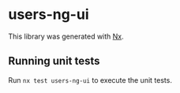 # users-ng-ui

This library was generated with [Nx](https://nx.dev).

## Running unit tests

Run `nx test users-ng-ui` to execute the unit tests.
